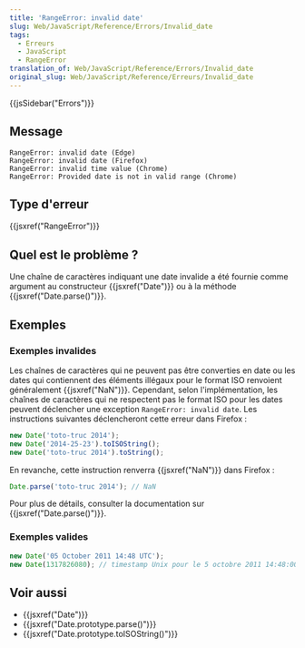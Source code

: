 ```yaml
---
title: 'RangeError: invalid date'
slug: Web/JavaScript/Reference/Errors/Invalid_date
tags:
  - Erreurs
  - JavaScript
  - RangeError
translation_of: Web/JavaScript/Reference/Errors/Invalid_date
original_slug: Web/JavaScript/Reference/Erreurs/Invalid_date
---
```

{{jsSidebar("Errors")}}

## Message

```
RangeError: invalid date (Edge)
RangeError: invalid date (Firefox)
RangeError: invalid time value (Chrome)
RangeError: Provided date is not in valid range (Chrome)
```

## Type d'erreur

{{jsxref("RangeError")}}

## Quel est le problème ?

Une chaîne de caractères indiquant une date invalide a été fournie comme argument au constructeur {{jsxref("Date")}} ou à la méthode {{jsxref("Date.parse()")}}.

## Exemples

### Exemples invalides

Les chaînes de caractères qui ne peuvent pas être converties en date ou les dates qui contiennent des éléments illégaux pour le format ISO renvoient généralement {{jsxref("NaN")}}. Cependant, selon l'implémentation, les chaînes de caractères qui ne respectent pas le format ISO pour les dates peuvent déclencher une exception `RangeError: invalid date`. Les instructions suivantes déclencheront cette erreur dans Firefox :

```js example-bad
new Date('toto-truc 2014');
new Date('2014-25-23').toISOString();
new Date('toto-truc 2014').toString();
```

En revanche, cette instruction renverra {{jsxref("NaN")}} dans Firefox :

```js example-bad
Date.parse('toto-truc 2014'); // NaN
```

Pour plus de détails, consulter la documentation sur {{jsxref("Date.parse()")}}.

### Exemples valides

```js example-good
new Date('05 October 2011 14:48 UTC');
new Date(1317826080); // timestamp Unix pour le 5 octobre 2011 14:48:00 UTC
```

## Voir aussi

- {{jsxref("Date")}}
- {{jsxref("Date.prototype.parse()")}}
- {{jsxref("Date.prototype.toISOString()")}}
